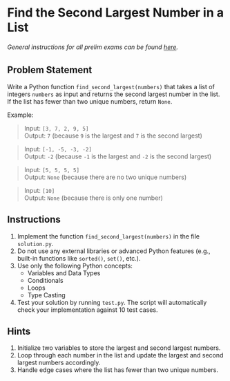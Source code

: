 # Find the Second Largest Number in a List

###### General instructions for all prelim exams can be found [here](../prelim.md).

## Problem Statement

Write a Python function `find_second_largest(numbers)` that takes a list of integers `numbers` as input and returns the second largest number in the list. If the list has fewer than two unique numbers, return `None`.

Example:

> Input: `[3, 7, 2, 9, 5]`  
> Output: `7` (because `9` is the largest and `7` is the second largest)

> Input: `[-1, -5, -3, -2]`   
> Output: `-2` (because `-1` is the largest and `-2` is the second largest)

> Input: `[5, 5, 5, 5]`  
> Output: `None` (because there are no two unique numbers)

> Input: `[10]`  
> Output: `None` (because there is only one number)

## Instructions

1. Implement the function `find_second_largest(numbers)` in the file `solution.py`.
2. Do not use any external libraries or advanced Python features (e.g., built-in functions like `sorted()`, `set()`, etc.).
3. Use only the following Python concepts:
   - Variables and Data Types
   - Conditionals
   - Loops
   - Type Casting
4. Test your solution by running `test.py`. The script will automatically check your implementation against 10 test cases.

## Hints

1. Initialize two variables to store the largest and second largest numbers.
2. Loop through each number in the list and update the largest and second largest numbers accordingly.
3. Handle edge cases where the list has fewer than two unique numbers.